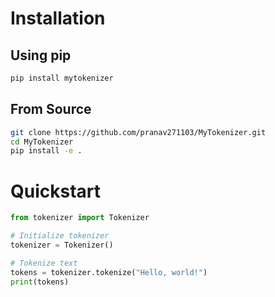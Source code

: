 # Installation

## Using pip

```bash
pip install mytokenizer
```

## From Source

```bash
git clone https://github.com/pranav271103/MyTokenizer.git
cd MyTokenizer
pip install -e .
```

# Quickstart

```python
from tokenizer import Tokenizer

# Initialize tokenizer
tokenizer = Tokenizer()

# Tokenize text
tokens = tokenizer.tokenize("Hello, world!")
print(tokens)
```